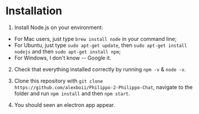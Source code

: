 # Installation

1. Install Node.js on your environment: 

- For Mac users, just type `brew install node` in your command line;
- For Ubuntu, just type `sudo apt-get update`, then `sudo apt-get install nodejs` and then `sudo apt-get install npm`;
- For Windows, I don't know -- Google it. 

2. Check that everything installed correctly by running `npm -v` & `node -v`. 

3. Clone this repository with `git clone https://github.com/alexboii/Philippo-2-Philippo-Chat`, navigate to the folder and run `npm install` and then `npm start`.

4. You should seen an electron app appear. 
